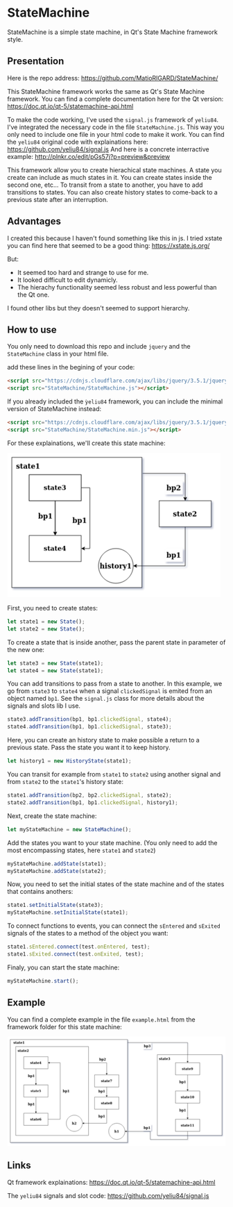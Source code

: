 # StateMachine
StateMachine is a simple state machine, in Qt's State Machine framework style.


## Presentation

Here is the repo address:
https://github.com/MatioRIGARD/StateMachine/

This StateMachine framework works the same as Qt's State Machine framework. You can find a complete documentation here for the Qt version:
https://doc.qt.io/qt-5/statemachine-api.html

To make the code working, I've used the `signal.js` framework of `yeliu84`. I've integrated the necessary code in the file `StateMachine.js`. This way you only need to include one file in your html code to make it work.
You can find the `yeliu84` original code with explainations here:
https://github.com/yeliu84/signal.js
And here is a concrete interractive example:
http://plnkr.co/edit/pGs57j?p=preview&preview

This framework allow you to create hierachical state machines.
A state you create can include as much states in it. You can create states inside the second one, etc...
To transit from a state to another, you have to add transitions to states.
You can also create history states to come-back to a previous state after an interruption.

## Advantages

I created this because I haven't found something like this in js.
I tried xstate you can find here that seemed to be a good thing:
https://xstate.js.org/

But:
* It seemed too hard and strange to use for me.
* It looked difficult to edit dynamicly.
* The hierachy functionality seemed less robust and less powerful than the Qt one.

I found other libs but they doesn't seemed to support hierarchy.

## How to use

You only need to download this repo and include `jquery` and the `StateMachine` class in your html file.

add these lines in the begining of your code:

```html
<script src="https://cdnjs.cloudflare.com/ajax/libs/jquery/3.5.1/jquery.min.js"></script>
<script src="StateMachine/StateMachine.js"></script>
```

If you already included the `ỳeliu84` framework, you can include the minimal version of StateMachine instead:

```html
<script src="https://cdnjs.cloudflare.com/ajax/libs/jquery/3.5.1/jquery.min.js"></script>
<script src="StateMachine/StateMachine.min.js"></script>
```

For these explainations, we'll create this state machine:

![StateMachine example](stateMachineHowToUseDrawing.png)


First, you need to create states:

```javascript
let state1 = new State();
let state2 = new State();
```

To create a state that is inside another, pass the parent state in parameter of the new one:

```javascript
let state3 = new State(state1);
let state4 = new State(state1);
```

You can add transitions to pass from a state to another. In this example, we go from `state3` to `state4` when a signal `clickedSignal` is emited from an object named `bp1`. See the `signal.js` class for more details about the signals and slots lib I use.

```javascript
state3.addTransition(bp1, bp1.clickedSignal, state4);
state4.addTransition(bp1, bp1.clickedSignal, state3);
```

Here, you can create an history state to make possible a return to a previous state. Pass the state you want it to keep history.

```javascript
let history1 = new HistoryState(state1);
```

You can transit for example from `state1` to `state2` using another signal and from `state2` to the `state1`'s history state:

```javascript
state1.addTransition(bp2, bp2.clickedSignal, state2);
state2.addTransition(bp1, bp1.clickedSignal, history1);
```

Next, create the state machine:

```javascript
let myStateMachine = new StateMachine();
```

Add the states you want to your state machine. (You only need to add the most encompassing states, here `state1` and `state2`)

```javascript
myStateMachine.addState(state1);
myStateMachine.addState(state2);
```

Now, you need to set the initial states of the state machine and of the states that contains anothers:

```javascript
state1.setInitialState(state3);
myStateMachine.setInitialState(state1);
```

To connect functions to events, you can connect the `sEntered` and `sExited` signals of the states to a method of the object you want:

```javascript
state1.sEntered.connect(test.onEntered, test);
state1.sExited.connect(test.onExited, test);
```

Finaly, you can start the state machine:

```javascript
myStateMachine.start();
```

## Example

You can find a complete example in the file `example.html` from the framework folder for this state machine:

![StateMachine example](https://github.com/MatioRIGARD/StateMachine/blob/master/stateMachineDrawing.png)

## Links

Qt framework explainations:
https://doc.qt.io/qt-5/statemachine-api.html

The `yeliu84` signals and slot code:
https://github.com/yeliu84/signal.js

